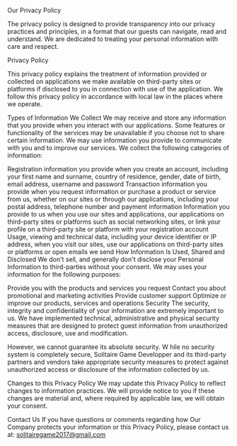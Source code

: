 Our Privacy Policy

The privacy policy is designed to provide transparency into our privacy practices and principles, 
in a format that our guests can navigate, read and understand. 
We are dedicated to treating your personal information with care and respect.

Privacy Policy

This privacy policy explains the treatment of information provided or 
collected on applications we make available on third-party sites or platforms if disclosed to you in connection with use of the application. 
We follow this privacy policy in accordance with local law in the places where we operate.

Types of Information We Collect
We may receive and store any information that you provide when you interact with our applications. 
Some features or functionality of the services may be unavailable if you choose not to share certain information. 
We may use information you provide to communicate with you and to improve our services. 
We collect the following categories of information:

Registration information you provide when you create an account, 
including your first name and surname, country of residence, gender, date of birth, email address, username and password
Transaction information you provide when you request information or purchase a product or service from us, 
whether on our sites or through our applications, including your postal address, telephone number and payment information
Information you provide to us when you use our sites and applications, 
our applications on third-party sites or platforms such as social networking sites, 
or link your profile on a third-party site or platform with your registration account
Usage, viewing and technical data, including your device identifier or IP address, 
when you visit our sites, use our applications on third-party sites or platforms or open emails we send
How Information Is Used, Shared and Disclosed
We don't sell, and generally don't disclose your Personal Information to third-parties without your consent.
We may uses your information for the following purposes:

Provide you with the products and services you request
Contact you about promotional and marketing activities
Provide customer support
Optimize or improve our products, services and operations
Security
The security, integrity and confidentiality of your information are extremely important to us. 
We have implemented technical, administrative and physical security measures that are designed to protect guest information from unauthorized access, disclosure, use and modification.

However, we cannot guarantee its absolute security. W
hile no security system is completely secure, Solitaire Game Developper and its third-party partners and vendors take appropriate security measures to protect against unauthorized access or disclosure of the information collected by us.

Changes to this Privacy Policy
We may update this Privacy Policy to reflect changes to information practices. 
We will provide notice to you if these changes are material and, where required by applicable law, we will obtain your consent.

Contact Us
If you have questions or comments regarding how Our Company protects your information or this Privacy Policy, please contact us at: solitairegame2017@gmail.com
